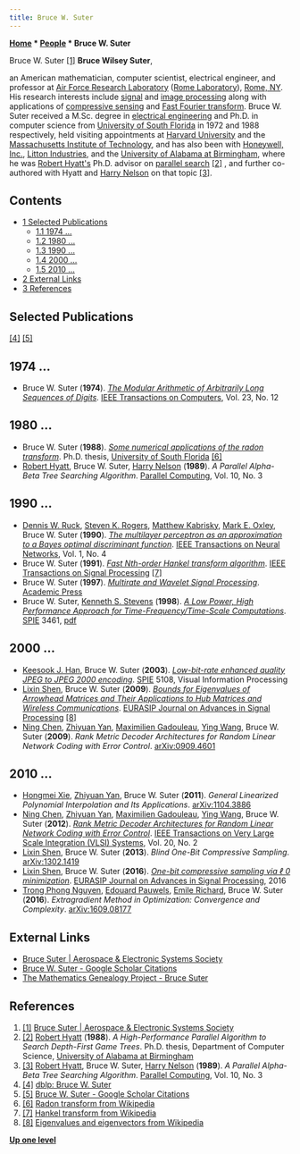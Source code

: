 ```yaml
---
title: Bruce W. Suter
---
```

**[Home](Home "Home") * [People](People "People") * Bruce W. Suter**

[](http://ieee-aess.org/contact/bruce-suter) Bruce W. Suter <a id="cite-note-1" href="#cite-ref-1">[1]</a>
**Bruce Wilsey Suter**,

an American mathematician, computer scientist, electrical engineer, and professor at [Air Force Research Laboratory](https://en.wikipedia.org/wiki/Air_Force_Research_Laboratory) ([Rome Laboratory](https://en.wikipedia.org/wiki/Rome_Laboratory)), [Rome, NY](https://en.wikipedia.org/wiki/Rome,_NY).
His research interests include [signal](https://en.wikipedia.org/wiki/Signal_processing) and [image processing](https://en.wikipedia.org/wiki/Digital_image_processing) along with applications of [compressive sensing](https://en.wikipedia.org/wiki/Compressed_sensing)
and [Fast Fourier transform](https://en.wikipedia.org/wiki/Fast_Fourier_transform). Bruce W. Suter received a M.Sc. degree in [electrical engineering](https://en.wikipedia.org/wiki/Electrical_engineering) and Ph.D. in computer science from [University of South Florida](https://en.wikipedia.org/wiki/University_of_South_Florida) in 1972 and 1988 respectively, held visiting appointments at [Harvard University](Harvard_University "Harvard University") and the [Massachusetts Institute of Technology](Massachusetts_Institute_of_Technology "Massachusetts Institute of Technology"),
and has also been with [Honeywell, Inc.](https://en.wikipedia.org/wiki/Honeywell), [Litton Industries](https://en.wikipedia.org/wiki/Litton_Industries), and the [University of Alabama at Birmingham](University_of_Alabama_at_Birmingham "University of Alabama at Birmingham"), where he was [Robert Hyatt's](Robert_Hyatt "Robert Hyatt") Ph.D. advisor on [parallel search](Parallel_Search "Parallel Search") <a id="cite-note-2" href="#cite-ref-2">[2]</a> , and further co-authored with Hyatt and [Harry Nelson](Harry_Nelson "Harry Nelson") on that topic <a id="cite-note-3" href="#cite-ref-3">[3]</a>.

## Contents

- [1 Selected Publications](#selected-publications)
  - [1.1 1974 ...](#1974-...)
  - [1.2 1980 ...](#1980-...)
  - [1.3 1990 ...](#1990-...)
  - [1.4 2000 ...](#2000-...)
  - [1.5 2010 ...](#2010-...)
- [2 External Links](#external-links)
- [3 References](#references)

## Selected Publications

<a id="cite-note-4" href="#cite-ref-4">[4]</a> <a id="cite-note-5" href="#cite-ref-5">[5]</a>

## 1974 ...

- Bruce W. Suter (**1974**). *[The Modular Arithmetic of Arbitrarily Long Sequences of Digits](https://ieeexplore.ieee.org/document/1672443)*. [IEEE Transactions on Computers](IEEE#TOC "IEEE"), Vol. 23, No. 12

## 1980 ...

- Bruce W. Suter (**1988**). *[Some numerical applications of the radon transform](https://dl.acm.org/citation.cfm?id=59711)*. Ph.D. thesis, [University of South Florida](https://en.wikipedia.org/wiki/University_of_South_Florida) <a id="cite-note-6" href="#cite-ref-6">[6]</a>
- [Robert Hyatt](Robert_Hyatt "Robert Hyatt"), Bruce W. Suter, [Harry Nelson](Harry_Nelson "Harry Nelson") (**1989**). *A Parallel Alpha-Beta Tree Searching Algorithm*. [Parallel Computing](https://www.journals.elsevier.com/parallel-computing), Vol. 10, No. 3

## 1990 ...

- [Dennis W. Ruck](https://dblp.uni-trier.de/pers/hd/r/Ruck:Dennis_W=), [Steven K. Rogers](http://spie.org/profile/Steven.Rogers-5480?SSO=1), [Matthew Kabrisky](https://dblp.uni-trier.de/pers/hd/k/Kabrisky:Matthew), [Mark E. Oxley](Mathematician#MEOxley "Mathematician"), Bruce W. Suter (**1990**). *[The multilayer perceptron as an approximation to a Bayes optimal discriminant function](https://ieeexplore.ieee.org/document/80266)*. [IEEE Transactions on Neural Networks](IEEE#NN "IEEE"), Vol. 1, No. 4
- Bruce W. Suter (**1991**). *[Fast Nth-order Hankel transform algorithm](https://ieeexplore.ieee.org/abstract/document/80850)*. [IEEE Transactions on Signal Processing](IEEE#TSP "IEEE") <a id="cite-note-7" href="#cite-ref-7">[7]</a>
- Bruce W. Suter (**1997**). *[Multirate and Wavelet Signal Processing](https://dl.acm.org/citation.cfm?id=522979)*. [Academic Press](https://en.wikipedia.org/wiki/Academic_Press)
- Bruce W. Suter, [Kenneth S. Stevens](http://www.kdstevens.com/stevens/) (**1998**). *[A Low Power, High Performance Approach for Time-Frequency/Time-Scale Computations](http://adsabs.harvard.edu/abs/1998SPIE.3461...86S)*. [SPIE](https://en.wikipedia.org/wiki/SPIE) 3461, [pdf](http://www.kdstevens.com/~stevens/docs/spie98.pdf)

## 2000 ...

- [Keesook J. Han](https://dblp.uni-trier.de/pers/hd/h/Han:Keesook_J=), Bruce W. Suter (**2003**). *[Low-bit-rate enhanced quality JPEG to JPEG 2000 encoding](https://www.spiedigitallibrary.org/conference-proceedings-of-spie/5108/0000/Low-bit-rate-enhanced-quality-JPEG-to-JPEG-2000-encoding/10.1117/12.487648.short?SSO=1)*. [SPIE](https://en.wikipedia.org/wiki/SPIE) 5108, Visual Information Processing
- [Lixin Shen](Mathematician#LixinShen "Mathematician"), Bruce W. Suter (**2009**). *[Bounds for Eigenvalues of Arrowhead Matrices and Their Applications to Hub Matrices and Wireless Communications](https://link.springer.com/article/10.1155/2009/379402)*. [EURASIP Journal on Advances in Signal Processing](https://asp-eurasipjournals.springeropen.com/) <a id="cite-note-8" href="#cite-ref-8">[8]</a>
- [Ning Chen](Mathematician#NingChen "Mathematician"), [Zhiyuan Yan](Mathematician#ZhiyuanYan "Mathematician"), [Maximilien Gadouleau](Mathematician#MGadouleau "Mathematician"), [Ying Wang](https://dblp.uni-trier.de/pers/hd/w/Wang:Ying), Bruce W. Suter (**2009**). *Rank Metric Decoder Architectures for Random Linear Network Coding with Error Control*. [arXiv:0909.4601](https://arxiv.org/abs/0909.4601)

## 2010 ...

- [Hongmei Xie](https://dblp.uni-trier.de/pers/hd/x/Xie:Hongmei), [Zhiyuan Yan](Mathematician#ZhiyuanYan "Mathematician"), Bruce W. Suter (**2011**). *General Linearized Polynomial Interpolation and Its Applications*. [arXiv:1104.3886](https://arxiv.org/abs/1104.3886)
- [Ning Chen](Mathematician#NingChen "Mathematician"), [Zhiyuan Yan](Mathematician#ZhiyuanYan "Mathematician"), [Maximilien Gadouleau](Mathematician#MGadouleau "Mathematician"), [Ying Wang](https://dblp.uni-trier.de/pers/hd/w/Wang:Ying), Bruce W. Suter (**2012**). *[Rank Metric Decoder Architectures for Random Linear Network Coding with Error Control](https://ieeexplore.ieee.org/document/5682080)*. [IEEE Transactions on Very Large Scale Integration (VLSI) Systems](IEEE#VLSI "IEEE"), Vol. 20, No. 2
- [Lixin Shen](Mathematician#LixinShen "Mathematician"), Bruce W. Suter (**2013**). *Blind One-Bit Compressive Sampling*. [arXiv:1302.1419](https://arxiv.org/abs/1302.1419)
- [Lixin Shen](Mathematician#LixinShen "Mathematician"), Bruce W. Suter (**2016**). *[One-bit compressive sampling via ℓ 0 minimization](https://link.springer.com/article/10.1186/s13634-016-0369-4)*. [EURASIP Journal on Advances in Signal Processing](https://asp-eurasipjournals.springeropen.com/), 2016
- [Trong Phong Nguyen](https://scholar.google.fr/citations?user=I5El37SUKxUC&hl=en), [Edouard Pauwels](https://www.irit.fr/~Edouard.Pauwels/), [Emile Richard](https://scholar.google.com/citations?user=rCH4toMAAAAJ&hl=en), Bruce W. Suter (**2016**). *Extragradient Method in Optimization: Convergence and Complexity*. [arXiv:1609.08177](https://arxiv.org/abs/1609.08177)

## External Links

- [Bruce Suter | Aerospace & Electronic Systems Society](http://ieee-aess.org/contact/bruce-suter)
- [Bruce W. Suter - Google Scholar Citations](https://scholar.google.com/citations?user=fbQuez0AAAAJ&hl=en)
- [The Mathematics Genealogy Project - Bruce Suter](https://www.genealogy.math.ndsu.nodak.edu/id.php?id=74279)

## References

1. <a id="cite-ref-1" href="#cite-note-1">[1]</a> [Bruce Suter | Aerospace & Electronic Systems Society](http://ieee-aess.org/contact/bruce-suter)
1. <a id="cite-ref-2" href="#cite-note-2">[2]</a> [Robert Hyatt](Robert_Hyatt "Robert Hyatt") (**1988**). *A High-Performance Parallel Algorithm to Search Depth-First Game Trees*. Ph.D. thesis, Department of Computer Science, [University of Alabama at Birmingham](University_of_Alabama_at_Birmingham "University of Alabama at Birmingham")
1. <a id="cite-ref-3" href="#cite-note-3">[3]</a> [Robert Hyatt](Robert_Hyatt "Robert Hyatt"), Bruce W. Suter, [Harry Nelson](Harry_Nelson "Harry Nelson") (**1989**). *A Parallel Alpha-Beta Tree Searching Algorithm*. [Parallel Computing](https://www.journals.elsevier.com/parallel-computing), Vol. 10, No. 3
1. <a id="cite-ref-4" href="#cite-note-4">[4]</a> [dblp: Bruce W. Suter](https://dblp.uni-trier.de/pers/hd/s/Suter:Bruce_W=)
1. <a id="cite-ref-5" href="#cite-note-5">[5]</a> [Bruce W. Suter - Google Scholar Citations](https://scholar.google.com/citations?user=fbQuez0AAAAJ&hl=en)
1. <a id="cite-ref-6" href="#cite-note-6">[6]</a> [Radon transform from Wikipedia](https://en.wikipedia.org/wiki/Radon_transform)
1. <a id="cite-ref-7" href="#cite-note-7">[7]</a> [Hankel transform from Wikipedia](https://en.wikipedia.org/wiki/Hankel_transform)
1. <a id="cite-ref-8" href="#cite-note-8">[8]</a> [Eigenvalues and eigenvectors from Wikipedia](https://en.wikipedia.org/wiki/Eigenvalues_and_eigenvectors)

**[Up one level](People "People")**

